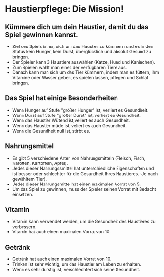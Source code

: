 # Haustierpflege: Die Mission!
## Kümmere dich um dein Haustier, damit du das Spiel gewinnen kannst.

* Ziel des Spiels ist es, sich um das Haustier zu kümmern und es in den Status kein Hunger, kein Durst, überglücklich und absolut Gesund zu bringen.
* Der Spieler kann 3 Haustiere auswählen (Katze, Hund und Kaninchen).
* Zum Spielen wählt man eines der verfügbaren Tiere aus.
* Danach kann man sich um das Tier kümmern, indem man es füttern, ihm Vitamine oder Wasser geben, es spielen lassen, pflegen und Schlaf bringen.

## Das Spiel hat einige Besonderheiten

* Wenn Hunger auf Stufe "größer Hunger" ist, verliert es Gesundheit.
* Wenn Durst auf Stufe "größer Durst" ist, verliert es Gesundheit.
* Wenn das Haustier Wütend ist,veliert es auch Gesundheit.
* Wenn das Haustier müde ist, veliert es auch Gesundheit.
* Wenn die Gesundheit null ist, stirbt es.

## Nahrungsmittel
* Es gibt 5 verschiedene Arten von Nahrungsmitteln (Fleisch, Fisch, Karotten, Kartoffeln, Apfel).
* Jedes dieser Nahrungssmittel hat unterschiedliche Eigenschaften und ist besser oder schlechter für die Gesundheit Ihres Haustieres. (Je nach gewähltem Tier).
* Jedes dieser Nahrungsmittel hat einen maximalen Vorrat von 5.
* Um das Spiel zu gewinnen, muss der Spieler seinen Vorrat mit Bedacht einsetzen.

## Vitamin
* Vitamin kann verwendet werden, um die Gesundheit des Haustieres zu verbessern.
* Vitamin hat auch einen maximalen Vorrat von 10.

## Getränk
* Getränk hat auch einen maximalen Vorrat von 10.
* Trinken ist sehr wichtig, um das Haustier am Leben zu erhalten.
* Wenn es sehr durstig ist, verschlechtert sich seine Gesundheit.

